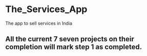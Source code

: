 # The_Services_App
The app to sell services in India  
## All the current 7 seven projects on their completion will mark step 1 as completed. ##
